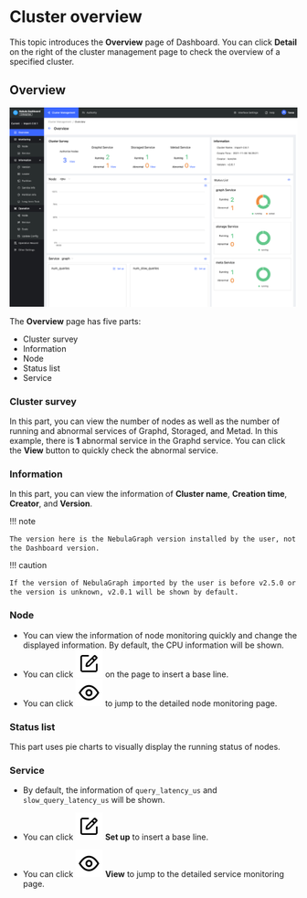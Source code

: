 # Cluster overview

This topic introduces the **Overview** page of Dashboard. You can click **Detail** on the right of the cluster management page to check the overview of a specified cluster.

## Overview

![overview](../figs/ds-001.png)

The **Overview** page has five parts:

- Cluster survey
- Information
- Node
- Status list
- Service

### Cluster survey

In this part, you can view the number of nodes as well as the number of running and abnormal services of Graphd, Storaged, and Metad. In this example, there is **1** abnormal service in the Graphd service. You can click the **View** button to quickly check the abnormal service.

### Information

In this part, you can view the information of **Cluster name**, **Creation time**, **Creator**, and **Version**.

!!! note

    The version here is the NebulaGraph version installed by the user, not the Dashboard version.

!!! caution

    If the version of NebulaGraph imported by the user is before v2.5.0 or the version is unknown, v2.0.1 will be shown by default.

### Node

- You can view the information of node monitoring quickly and change the displayed information. By default, the CPU information will be shown.
- You can click ![setup](../figs/Setup.png) on the page to insert a base line.
- You can click ![watch](../figs/watch.png) to jump to the detailed node monitoring page.

### Status list

This part uses pie charts to visually display the running status of nodes.

### Service

- By default, the information of `query_latency_us` and `slow_query_latency_us` will be shown.

- You can click ![setup](../figs/Setup.png) **Set up** to insert a base line.

- You can click ![watch](../figs/watch.png) **View** to jump to the detailed service monitoring page.